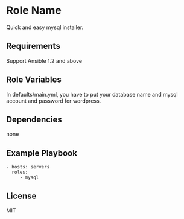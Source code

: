 Role Name
=========

Quick and easy mysql installer.

Requirements
------------

Support Ansible 1.2 and above


Role Variables
--------------

In defaults/main.yml, you have to put your database name and mysql account and password for wordpress.

Dependencies
------------

none

Example Playbook
----------------

    - hosts: servers
      roles:
         - mysql

License
-------

MIT
